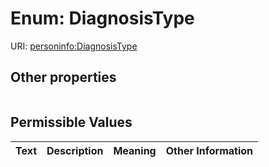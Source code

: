 
# Enum: DiagnosisType




URI: [personinfo:DiagnosisType](https://w3id.org/linkml/examples/personinfo/DiagnosisType)


## Other properties

|  |  |  |
| --- | --- | --- |

## Permissible Values

| Text | Description | Meaning | Other Information |
| :--- | :---: | :---: | ---: |

